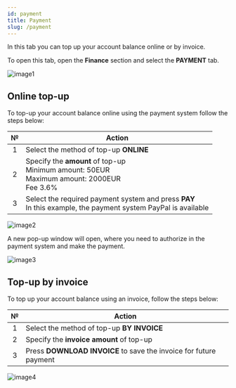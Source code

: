 ```yaml
---
id: payment
title: Payment
slug: /payment
---
```


In this tab you can top up your account balance online or by invoice.

To open this tab, open the **Finance** section and select the **PAYMENT** tab.

![image1](/img/en/sms_finances_payment/image1.png)

## Online top-up

To top-up your account balance online using the payment system follow the steps below:

|  №  | Action |
| :-: | ------ |
| 1 | Select the method of top-up **ONLINE** |
| 2 | Specify the **amount** of top-up <br/> Minimum amount: 50EUR <br/> Maximum amount: 2000EUR <br/> Fee 3.6% |
| 3 | Select the required payment system and press **PAY** <br/> In this example, the payment system PayPal is available |

![image2](/img/en/sms_finances_payment/image2.png)

A new pop-up window will open, where you need to authorize in the payment system and make the payment.

![image3](/img/en/sms_finances_payment/image3.png)

## Top-up by invoice

To top up your account balance using an invoice, follow the steps below:

|  №  | Action |
| :-: | ------ |
| 1 | Select the method of top-up **BY INVOICE** |
| 2 | Specify the **invoice amount** of top-up |
| 3 | Press **DOWNLOAD INVOICE** to save the invoice for future payment |

![image4](/img/en/sms_finances_payment/image4.png)

